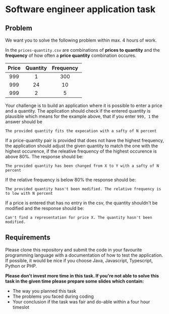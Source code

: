 # Software engineer application task

## Problem

We want you to solve the following problem within max. 4 hours of work.

In the ```prices-quantity.csv``` are combinations of **prices to quantity** and the **frequency** of how often a **price quantity** combination occures. 


| Price | Quantity | Frequency |
| :---: | :---: | :---: |
| 999 | 1 | 300 |
| 999 | 24 | 10 |
| 999 | 2 | 5 |


Your challenge is to build an application where it is possible to enter a price and a quantity. The application should check if the entered quantity is plausible which means for the example above, that if you enter ```999, 1``` the answer should be 

```The provided quantity fits the expecation with a safty of N percent```

If a price-quantity pair is provided that does not have the highest frequency, the application should adjust the given quantity to match the one with the highest occurence, if the releative frequency of the highest occurence is above 80%. The response should be:

```The provided quantity has been changed from X to Y with a safty of N percent```

If the relative frequency is below 80% the response should be:

```The provided quantity hasn't been modified. The relative frequency is to low with N percent```

If a price is entered that has no entry in the csv, the quantity shouldn't be modified and the response should be:

```Can't find a representation for price X. The quantity hasn't been modified.```

## Requirements

Please clone this repository and submit the code in your favourite programming language with a documentation of how to test the application.
If possible, it would be nice if you choose Java, Javascript, Typescript, Python or PHP.

**Please don't invest more time in this task. If you're not able to solve this task in the given time please prepare some slides which contain:**

* The way you planned this task
* The problems you faced during coding
* Your conclusion if the task was fair and do-able within a four hour timeslot

